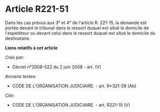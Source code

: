 # Article R221-51

Dans les cas prévus aux 3° et 4° de l'article R. 221-15, la demande est portée devant le tribunal dans le ressort duquel est
situé le domicile de l'expéditeur ou devant celui dans le ressort duquel est situé le domicile du destinataire.

**Liens relatifs à cet article**

_Créé par_:

  - Décret n°2008-522 du 2 juin 2008 - art. (V)

_Anciens textes_:

  - CODE DE L'ORGANISATION JUDICIAIRE. - art. R*321-28 (Ab)

_Cite_:

  - CODE DE L'ORGANISATION JUDICIAIRE. - art. R221-15 (V)
